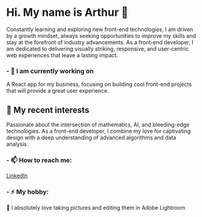 # Hi. My name is Arthur :wave:

Constantly learning and exploring new front-end technologies, I am driven by a growth mindset, always seeking opportunities to improve my skills and stay at the forefront of industry advancements. As a front-end developer, I am dedicated to delivering visually striking, responsive, and user-centric web experiences that leave a lasting impact.

### - 🔭 I am currently working on 
A React app for my business, focusing on building cool front-end projects that will provide a great user experience.

## :floppy_disk: My recent interests
Passionate about the intersection of mathematics, AI, and bleeding-edge technologies. As a front-end developer, I combine my love for captivating design with a deep understanding of advanced algorithms and data analysis.


### - 📫 How to reach me: 
[LinkedIn](https://www.linkedin.com/in/arthurthecreator/)

### - ⚡ My hobby: 
:camera_flash: I absolutely love taking pictures and editing them in Adobe Lightroom 
